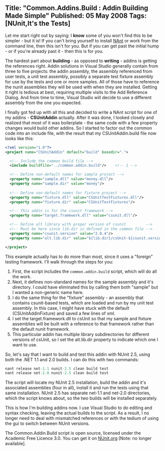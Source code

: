 Title: "Common.Addins.Build : Addin Building Made Simple"
Published: 05 May 2008
Tags: [NUnit,It's the Tests]
---
Let me start right out by saying: I **know** some of you won't find this to be simpler - but it is! If you can't bring yourself to install <a href="http://nant.sourceforge.net">NAnt</a> or work from the command line, then this isn't for you. But if you can get past the initial hump - or if you're already past it - then this is for you.

The hardest part about **building** - as opposed to **writing** - addins is getting the references right. Addin solutions in Visual Studio generally contain from three to five projects: the addin assembly, the assembly referenced from user tests, a unit test assembly, possibly a separate test fixture assembly for use by the tests and one or more samples. All of those have to reference the nunit assemblies they will be used with when they are installed. Getting it right is tedious at best, requiring multiple visits to the Add Reference Dialog. And from time to time, Visual Studio will decide to use a different assembly from the one you expected.

I finally got fed up with all this and decided to write a NAnt script for one of my addins - **CSUnitAddin** actually. After it was done, I looked closely and realized that most of it was boilerplate - the same code with a few property changes would build other addins. So I started to factor out the common code into an include file, with the result that my CSUnitAddin.build file now looks like this:

```xml
<?xml version="1.0"?>
<project name="CSUnitAddin" default="build" basedir=".">

  <!-- Include the common build file -->
  <include buildfile="../common.addin.build"/>    <!-- 1 -->

  <!-- Define non-default names for sample project -->
  <property name="sample.dll" value="money.dll"/>
  <property name="sample.dir" value="money"/>
  
  <!-- Define non-default names for fixture project -->
  <property name="fixture.dll" value="CSUnitTestFixtures.dll"/>
  <property name="fixture.dir" value="CSUnitTestFixtures"/>

  <!-- This addin is for the csunit framework -->
  <property name="target.framework.dll" value="csunit.dll"/>

  <!-- Define alt library with proper version of csunit         -->
  <!-- Must be here since lib.dir is defined in the common file -->
  <property name="csunit.version" value="2.0.4"/>
  <property name="alt.lib.dir" value="${lib.dir}/csUnit-${csunit.version}"/>

</project>
```

This example actually has to do more than most, since it uses a "foreign" testing framework. I'll walk through the steps for you:

1. First, the script includes the `common.addin.build` script, which will do all the work.
2. Next, it defines non-standard names for the sample assembly and it's directory. I could have eliminated this by calling them both "sample" but I wanted a non-generic name here.
3. I do the same thing for the "fixture" assembly - an assembly that contains csunit-based tests, which are loaded and run by my unit test assembly. In this case, I might have stuck with the default (CSUnitAddinFixture) and saved a few lines of xml.
4. I set the target.framework.dll to csUnit so that my sample and fixture assemblies will be built with a reference to that framework rather than the default nunit framework.
5. This particular addin has multiple library subdirectories for different versions of csUnit, so I set the alt.lib.dir property to indicate which one I want to use.

So, let's say that I want to build and test this addin with NUnit 2.5, using both the .NET 1.1 and 2.0 builds. I can do this with two commands:

```csharp
nant release net-1.1 nunit-2.5 clean build test
nant release net-2.0 nunit-2.5 clean build test
```

The script will locate my NUnit 2.5 installation, build the addin and it's associated assemblies (four in all), install it and run the tests using that same installation. NUnit 2.5 has separate net-1.1 and net-2.0 directories, which the script knows about, so the two builds will be installed separately.

This is how I'm building addins now. I use Visual Studio to do editing and syntax checking, leaving the actual builds to the script. As a result, I no longer need to deal with mismatched references or with the tedium of using the gui to switch between NUnit versions.

The Common.Addin.Build script is open source, licensed under the Academic Free Licence 3.0. You can get it on [NUnit.org](http://nunit.org) [Note: no longer available].
